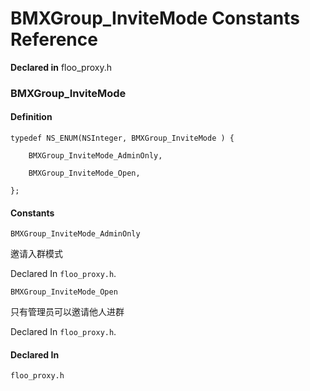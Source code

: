 # BMXGroup_InviteMode Constants Reference

  **Declared in** floo_proxy.h  

### BMXGroup_InviteMode

#### Definition
    typedef NS_ENUM(NSInteger, BMXGroup_InviteMode ) {   
        
        BMXGroup_InviteMode_AdminOnly,
        
        BMXGroup_InviteMode_Open,
        
    };

#### Constants

<a name="" title="BMXGroup_InviteMode_AdminOnly"></a><code>BMXGroup_InviteMode_AdminOnly</code>

邀请入群模式

   Declared In `floo_proxy.h`.

<a name="" title="BMXGroup_InviteMode_Open"></a><code>BMXGroup_InviteMode_Open</code>

只有管理员可以邀请他人进群

   Declared In `floo_proxy.h`.

#### Declared In
`floo_proxy.h`

